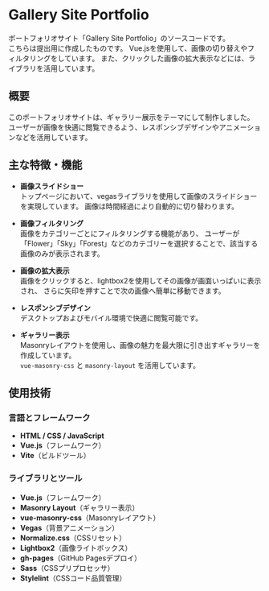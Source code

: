 # Gallery Site Portfolio

ポートフォリオサイト「Gallery Site Portfolio」のソースコードです。  
こちらは提出用に作成したものです。
Vue.jsを使用して、画像の切り替えやフィルタリングをしています。
また、クリックした画像の拡大表示などには、ライブラリを活用しています。

## 概要

このポートフォリオサイトは、ギャラリー展示をテーマにして制作しました。  
ユーザーが画像を快適に閲覧できるよう、レスポンシブデザインやアニメーションなどを活用しています。

## 主な特徴・機能

- **画像スライドショー**  
  トップページにおいて、vegasライブラリを使用して画像のスライドショーを実現しています。
  画像は時間経過により自動的に切り替わります。

- **画像フィルタリング**  
  画像をカテゴリーごとにフィルタリングする機能があり、
  ユーザーが「Flower」「Sky」「Forest」などのカテゴリーを選択することで、該当する画像のみが表示されます。

- **画像の拡大表示**  
  画像をクリックすると、lightbox2を使用してその画像が画面いっぱいに表示され、
  さらに矢印を押すことで次の画像へ簡単に移動できます。

- **レスポンシブデザイン**  
  デスクトップおよびモバイル環境で快適に閲覧可能です。

- **ギャラリー表示**  
  Masonryレイアウトを使用し、画像の魅力を最大限に引き出すギャラリーを作成しています。  
  `vue-masonry-css` と `masonry-layout` を活用しています。

## 使用技術

### 言語とフレームワーク

- **HTML / CSS / JavaScript**
- **Vue.js**（フレームワーク）
- **Vite**（ビルドツール）

### ライブラリとツール

- **Vue.js**（フレームワーク）
- **Masonry Layout**（ギャラリー表示）
- **vue-masonry-css**（Masonryレイアウト）
- **Vegas**（背景アニメーション）
- **Normalize.css**（CSSリセット）
- **Lightbox2**（画像ライトボックス）
- **gh-pages**（GitHub Pagesデプロイ）
- **Sass**（CSSプリプロセッサ）
- **Stylelint**（CSSコード品質管理）
